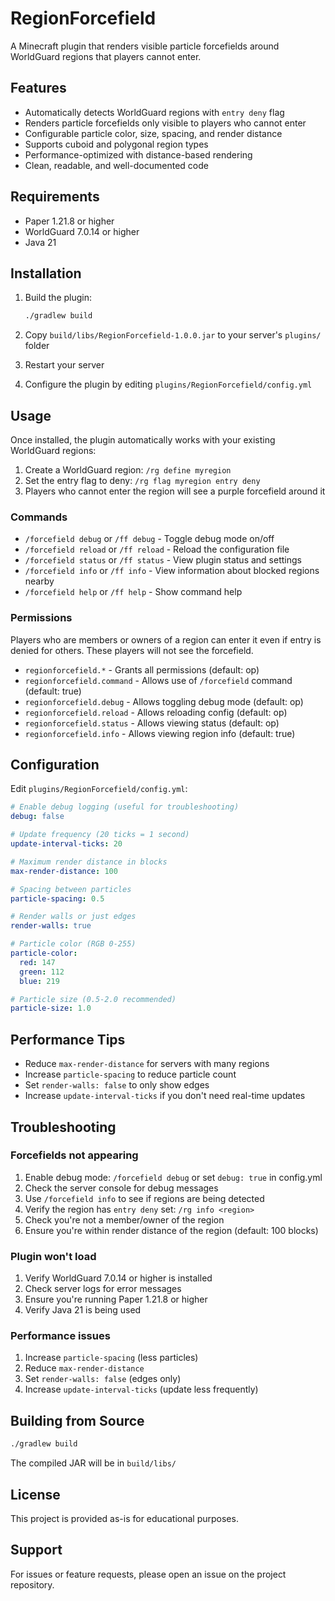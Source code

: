 # RegionForcefield

A Minecraft plugin that renders visible particle forcefields around WorldGuard regions that players cannot enter.

## Features

- Automatically detects WorldGuard regions with `entry deny` flag
- Renders particle forcefields only visible to players who cannot enter
- Configurable particle color, size, spacing, and render distance
- Supports cuboid and polygonal region types
- Performance-optimized with distance-based rendering
- Clean, readable, and well-documented code

## Requirements

- Paper 1.21.8 or higher
- WorldGuard 7.0.14 or higher
- Java 21

## Installation

1. Build the plugin:
   ```bash
   ./gradlew build
   ```

2. Copy `build/libs/RegionForcefield-1.0.0.jar` to your server's `plugins/` folder

3. Restart your server

4. Configure the plugin by editing `plugins/RegionForcefield/config.yml`

## Usage

Once installed, the plugin automatically works with your existing WorldGuard regions:

1. Create a WorldGuard region: `/rg define myregion`
2. Set the entry flag to deny: `/rg flag myregion entry deny`
3. Players who cannot enter the region will see a purple forcefield around it

### Commands

- `/forcefield debug` or `/ff debug` - Toggle debug mode on/off
- `/forcefield reload` or `/ff reload` - Reload the configuration file
- `/forcefield status` or `/ff status` - View plugin status and settings
- `/forcefield info` or `/ff info` - View information about blocked regions nearby
- `/forcefield help` or `/ff help` - Show command help

### Permissions

Players who are members or owners of a region can enter it even if entry is denied for others. These players will not see the forcefield.

- `regionforcefield.*` - Grants all permissions (default: op)
- `regionforcefield.command` - Allows use of `/forcefield` command (default: true)
- `regionforcefield.debug` - Allows toggling debug mode (default: op)
- `regionforcefield.reload` - Allows reloading config (default: op)
- `regionforcefield.status` - Allows viewing status (default: op)
- `regionforcefield.info` - Allows viewing region info (default: true)

## Configuration

Edit `plugins/RegionForcefield/config.yml`:

```yaml
# Enable debug logging (useful for troubleshooting)
debug: false

# Update frequency (20 ticks = 1 second)
update-interval-ticks: 20

# Maximum render distance in blocks
max-render-distance: 100

# Spacing between particles
particle-spacing: 0.5

# Render walls or just edges
render-walls: true

# Particle color (RGB 0-255)
particle-color:
  red: 147
  green: 112
  blue: 219

# Particle size (0.5-2.0 recommended)
particle-size: 1.0
```

## Performance Tips

- Reduce `max-render-distance` for servers with many regions
- Increase `particle-spacing` to reduce particle count
- Set `render-walls: false` to only show edges
- Increase `update-interval-ticks` if you don't need real-time updates

## Troubleshooting

### Forcefields not appearing

1. Enable debug mode: `/forcefield debug` or set `debug: true` in config.yml
2. Check the server console for debug messages
3. Use `/forcefield info` to see if regions are being detected
4. Verify the region has `entry deny` set: `/rg info <region>`
5. Check you're not a member/owner of the region
6. Ensure you're within render distance of the region (default: 100 blocks)

### Plugin won't load

1. Verify WorldGuard 7.0.14 or higher is installed
2. Check server logs for error messages
3. Ensure you're running Paper 1.21.8 or higher
4. Verify Java 21 is being used

### Performance issues

1. Increase `particle-spacing` (less particles)
2. Reduce `max-render-distance`
3. Set `render-walls: false` (edges only)
4. Increase `update-interval-ticks` (update less frequently)

## Building from Source

```bash
./gradlew build
```

The compiled JAR will be in `build/libs/`

## License

This project is provided as-is for educational purposes.

## Support

For issues or feature requests, please open an issue on the project repository.

